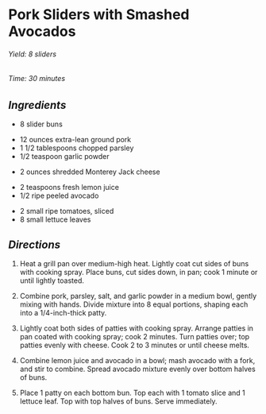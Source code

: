 # Pork Sliders with Smashed Avocados

######  Yield: 8 sliders
######  Time: 30 minutes

##  *Ingredients*
- 8 slider buns
<!---->
- 12 ounces extra-lean ground pork
- 1 1/2 tablespoons chopped parsley
- 1/2 teaspoon garlic powder
<!---->
- 2 ounces shredded Monterey Jack cheese
<!---->
- 2 teaspoons fresh lemon juice
- 1/2 ripe peeled avocado
<!---->
- 2 small ripe tomatoes, sliced
- 8 small lettuce leaves
##  *Directions*
1. Heat a grill pan over medium-high heat. Lightly coat cut sides of buns with cooking spray. Place buns, cut sides down, in pan; cook 1 minute or until lightly toasted.

2. Combine pork, parsley, salt, and garlic powder in a medium bowl, gently mixing with hands. Divide mixture into 8 equal portions, shaping each into a 1/4-inch-thick patty.

3. Lightly coat both sides of patties with cooking spray. Arrange patties in pan coated with cooking spray; cook 2 minutes. Turn patties over; top patties evenly with cheese. Cook 2 to 3 minutes or until cheese melts.

4. Combine lemon juice and avocado in a bowl; mash avocado with a fork, and stir to combine. Spread avocado mixture evenly over bottom halves of buns.

5. Place 1 patty on each bottom bun. Top each with 1 tomato slice and 1 lettuce leaf. Top with top halves of buns. Serve immediately.